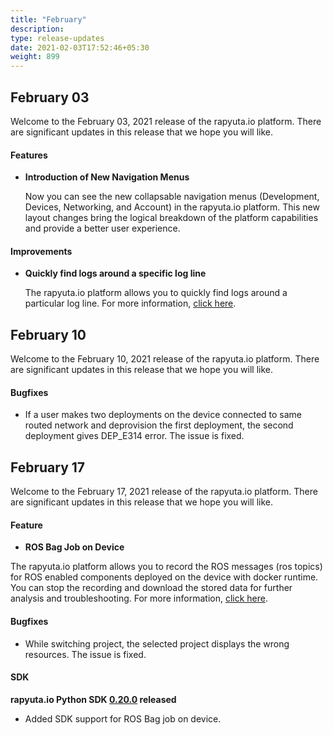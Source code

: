 ```yaml
---
title: "February"
description:
type: release-updates
date: 2021-02-03T17:52:46+05:30
weight: 899
---
```



## February 03
Welcome to the February 03, 2021 release of the rapyuta.io platform. There
are significant updates in this release that we hope you will like.


#### Features
* **Introduction of New Navigation Menus**

    Now you can see the new collapsable navigation menus (Development, Devices, Networking, and Account) in the rapyuta.io platform. This new layout changes bring the logical breakdown of the platform capabilities and provide a better user experience.   

#### Improvements
* **Quickly find logs around a specific log line**

     The rapyuta.io platform allows you to quickly find logs around a particular log line. For more information, [click here](/developer-guide/tooling-automation/logging/deployment-logs).


## February 10
Welcome to the February 10, 2021 release of the rapyuta.io platform. There
are significant updates in this release that we hope you will like.

#### Bugfixes

- If a user makes two deployments on the device connected to same routed network and deprovision the first deployment, the second deployment gives DEP_E314 error. The issue is fixed.

## February 17
Welcome to the February 17, 2021 release of the rapyuta.io platform. There
are significant updates in this release that we hope you will like.

#### Feature
* **ROS Bag Job on Device**

The rapyuta.io platform allows you to record the ROS messages (ros topics) for ROS enabled components deployed on the device with docker runtime. You can stop the recording and download the stored data for further analysis and troubleshooting.  For more information, [click here](/developer-guide/create-software-packages/ros-support/#ros-bag-job).

#### Bugfixes

- While switching project, the selected project displays the wrong resources. The issue is fixed.

#### SDK
**rapyuta.io Python SDK [0.20.0](/developer-guide/tooling-automation/python-sdk/#installation) released** 

- Added SDK support for ROS Bag job on device. 


  



